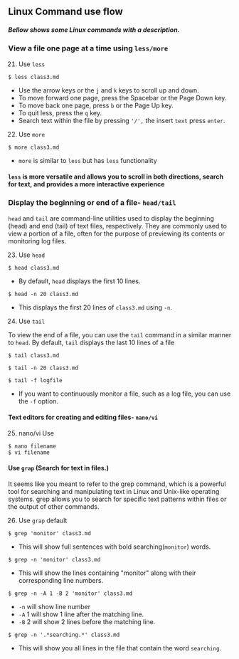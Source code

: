 ## Linux Command use flow
##### Bellow shows some Linux commands with a description.

### View a file one page at a time using `less/more`
21. Use `less`

```
$ less class3.md
```
- Use the arrow keys or the `j` and `k` keys to scroll up and down.
- To move forward one page, press the Spacebar or the Page Down key.
- To move back one page, press `b` or the Page Up key.
- To quit less, press the `q` key.
- Search text within the file by pressing `'/',` the insert `text` press `enter`. 

22. Use `more`

```
$ more class3.md
```
- `more` is similar to `less` but has `less` functionality


#### `less` is more versatile and allows you to scroll in both directions, search for text, and provides a more interactive experience

### Display the beginning or end of a file- `head/tail`

`head` and `tail` are command-line utilities used to display the beginning (head) and end (tail) of text files, respectively. They are commonly used to view a portion of a file, often for the purpose of previewing its contents or monitoring log files.

23. Use `head`
```
$ head class3.md
```
- By default, `head` displays the first 10 lines.
```
$ head -n 20 class3.md
```
- This displays the first 20 lines of `class3.md` using `-n`.

24. Use `tail`

To view the end of a file, you can use the `tail` command in a similar manner to `head`. By default, `tail` displays the last 10 lines of a file

```
$ tail class3.md

$ tail -n 20 class3.md

$ tail -f logfile
```
- If you want to continuously monitor a file, such as a log file, you can use the `-f` option.

#### Text editors for creating and editing files- `nano/vi`

25. nano/vi Use

```
$ nano filename
$ vi filename
```
#### Use `grap` (Search for text in files.)

It seems like you meant to refer to the grep command, which is a powerful tool for searching and manipulating text in Linux and Unix-like operating systems. grep allows you to search for specific text patterns within files or the output of other commands.

26. Use `grap` default

```
$ grep 'monitor' class3.md
```
- This will show full sentences with bold searching(`monitor`) words.

```
$ grep -n 'monitor' class3.md
```
- This will show the lines containing "monitor" along with their corresponding line numbers.

```
$ grep -n -A 1 -B 2 'monitor' class3.md
```
- `-n` will show line number
- `-A` 1 will show 1 line after the matching line.
- `-B` 2 will show 2 lines before the matching line.

```
$ grep -n '.*searching.*' class3.md
```
- This will show you all lines in the file that contain the word `searching`.

